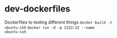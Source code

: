 # dev-dockerfiles
Dockerfiles to testing different things
<code>docker build -t ubuntu-shh</code>
<code>docker run -d -p 2222:22 --name ubuntu-ssh</code>

